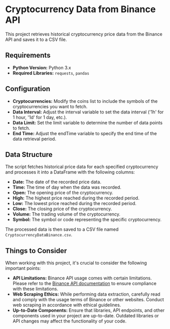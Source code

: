 # Cryptocurrency Data from Binance API

This project retrieves historical cryptocurrency price data from the Binance API and saves it to a CSV file.

## Requirements

- **Python Version:** Python 3.x
- **Required Libraries:** `requests`, `pandas`


## Configuration
- **Cryptocurrencies:** Modify the coins list to include the symbols of the cryptocurrencies you want to fetch.
- **Data Interval:** Adjust the interval variable to set the data interval ('1h' for 1 hour, '1d' for 1 day, etc.).
- **Data Limit:** Set the limit variable to determine the number of data points to fetch.
- **End Time:** Adjust the endTime variable to specify the end time of the data retrieval period.

## Data Structure

The script fetches historical price data for each specified cryptocurrency and processes it into a DataFrame with the following columns:

- **Date:** The date of the recorded price data.
- **Time:** The time of day when the data was recorded.
- **Open:** The opening price of the cryptocurrency.
- **High:** The highest price reached during the recorded period.
- **Low:** The lowest price reached during the recorded period.
- **Close:** The closing price of the cryptocurrency.
- **Volume:** The trading volume of the cryptocurrency.
- **Symbol:** The symbol or code representing the specific cryptocurrency.

The processed data is then saved to a CSV file named `CryptocurrencyDataBinance.csv`.

## Things to Consider

When working with this project, it's crucial to consider the following important points:

- **API Limitations:** Binance API usage comes with certain limitations. Please refer to the [Binance API documentation](https://binance-docs.github.io/apidocs/spot/en/) to ensure compliance with these limitations.
- **Web Scraping Ethics:** While performing data extraction, carefully read and comply with the usage terms of Binance or other websites. Conduct web scraping in accordance with ethical guidelines.
- **Up-to-Date Components:** Ensure that libraries, API endpoints, and other components used in your project are up-to-date. Outdated libraries or API changes may affect the functionality of your code.

